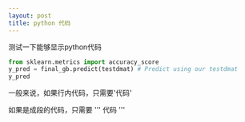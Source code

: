 ```yaml
---
layout: post
title: python 代码
---
```



测试一下能够显示python代码

```python
from sklearn.metrics import accuracy_score
y_pred = final_gb.predict(testdmat) # Predict using our testdmat
y_pred
```

一般来说，如果行内代码，只需要'代码'

如果是成段的代码，只需要
'''
代码
'''
